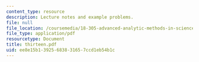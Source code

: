 ```yaml
---
content_type: resource
description: Lecture notes and example problems.
file: null
file_location: /coursemedia/18-305-advanced-analytic-methods-in-science-and-engineering-fall-2004/ee8e15b13925683831657ccd1eb54b1c_thirteen.pdf
file_type: application/pdf
resourcetype: Document
title: thirteen.pdf
uid: ee8e15b1-3925-6838-3165-7ccd1eb54b1c
---
```

